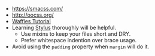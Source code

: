 * https://smacss.com/
* http://oocss.org/
* [Waffles Tutorial](http://github.com/jhare/waffles-tutorial)
* Learning [Stylus](http://learnboost.github.io/stylus/) thoroughly will be helpful.
  * Use mixins to keep your files short and DRY.
  * Prefer whitespace indention over brace usage.
* Avoid using the `padding` property when `margin` will do it.